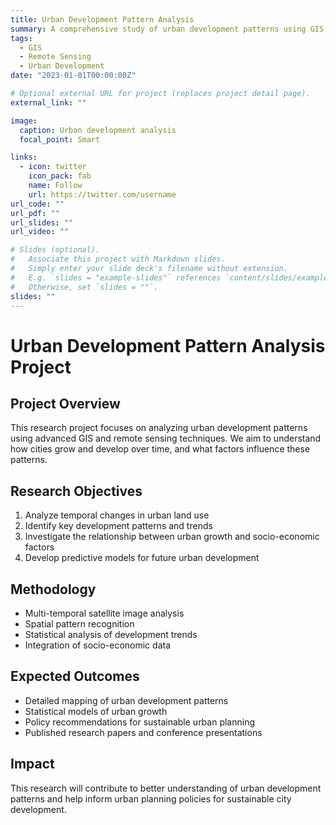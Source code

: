 ```yaml
---
title: Urban Development Pattern Analysis
summary: A comprehensive study of urban development patterns using GIS and remote sensing techniques.
tags:
  - GIS
  - Remote Sensing
  - Urban Development
date: "2023-01-01T00:00:00Z"

# Optional external URL for project (replaces project detail page).
external_link: ""

image:
  caption: Urban development analysis
  focal_point: Smart

links:
  - icon: twitter
    icon_pack: fab
    name: Follow
    url: https://twitter.com/username
url_code: ""
url_pdf: ""
url_slides: ""
url_video: ""

# Slides (optional).
#   Associate this project with Markdown slides.
#   Simply enter your slide deck's filename without extension.
#   E.g. `slides = "example-slides"` references `content/slides/example-slides.md`.
#   Otherwise, set `slides = ""`.
slides: ""
---
```


# Urban Development Pattern Analysis Project

## Project Overview
This research project focuses on analyzing urban development patterns using advanced GIS and remote sensing techniques. We aim to understand how cities grow and develop over time, and what factors influence these patterns.

## Research Objectives
1. Analyze temporal changes in urban land use
2. Identify key development patterns and trends
3. Investigate the relationship between urban growth and socio-economic factors
4. Develop predictive models for future urban development

## Methodology
- Multi-temporal satellite image analysis
- Spatial pattern recognition
- Statistical analysis of development trends
- Integration of socio-economic data

## Expected Outcomes
- Detailed mapping of urban development patterns
- Statistical models of urban growth
- Policy recommendations for sustainable urban planning
- Published research papers and conference presentations

## Impact
This research will contribute to better understanding of urban development patterns and help inform urban planning policies for sustainable city development.
